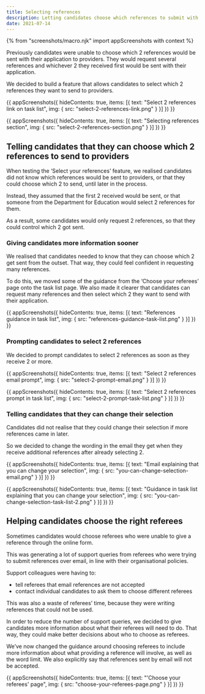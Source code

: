 ```yaml
---
title: Selecting references
description: Letting candidates choose which references to submit with their application
date: 2021-07-14
---
```


{% from "screenshots/macro.njk" import appScreenshots with context %}

Previously candidates were unable to choose which 2 references would be sent with their application to providers. They would request several references and whichever 2 they received first would be sent with their application.

We decided to build a feature that allows candidates to select which 2 references they want to send to providers.

{{ appScreenshots({
  hideContents: true,
  items: [{
    text: "Select 2 references link on task list",
    img: {
      src: "select-2-references-link.png"
    }
  }]
}) }}

{{ appScreenshots({
  hideContents: true,
  items: [{
    text: "Selecting references section",
    img: {
      src: "select-2-references-section.png"
    }
  }]
}) }}

## Telling candidates that they can choose which 2 references to send to providers

When testing the ‘Select your references’ feature, we realised candidates did not know which references would be sent to providers, or that they could choose which 2 to send, until later in the process.

Instead, they assumed that the first 2 received would be sent, or that someone from the Department for Education would select 2 references for them.

As a result, some candidates would only request 2 references, so that they could control which 2 got sent.

### Giving candidates more information sooner

We realised that candidates needed to know that they can choose which 2 get sent from the outset. That way, they could feel confident in requesting many references.

To do this, we moved some of the guidance from the ‘Choose your referees’ page onto the task list page. We also made it clearer that candidates can request many references and then select which 2 they want to send with their application.

{{ appScreenshots({
  hideContents: true,
  items: [{
    text: "References guidance in task list",
    img: {
      src: "references-guidance-task-list.png"
    }
  }]
}) }}

### Prompting candidates to select 2 references

We decided to prompt candidates to select 2 references as soon as they receive 2 or more.

{{ appScreenshots({
  hideContents: true,
  items: [{
    text: "Select 2 references email prompt",
    img: {
      src: "select-2-prompt-email.png"
    }
  }]
}) }}

{{ appScreenshots({
  hideContents: true,
  items: [{
    text: "Select 2 references prompt in task list",
    img: {
      src: "select-2-prompt-task-list.png"
    }
  }]
}) }}

### Telling candidates that they can change their selection

Candidates did not realise that they could change their selection if more references came in later.

So we decided to change the wording in the email they get when they receive additional references after already selecting 2.

{{ appScreenshots({
  hideContents: true,
  items: [{
    text: "Email explaining that you can change your selection",
    img: {
      src: "you-can-change-selection-email.png"
    }
  }]
}) }}

{{ appScreenshots({
  hideContents: true,
  items: [{
    text: "Guidance in task list explaining that you can change your selection",
    img: {
      src: "you-can-change-selection-task-list-2.png"
    }
  }]
}) }}

## Helping candidates choose the right referees

Sometimes candidates would choose referees who were unable to give a reference through the online form.

This was generating a lot of support queries from referees who were trying to submit references over email, in line with their organisational policies.

Support colleagues were having to:

* tell referees that email references are not accepted
* contact individual candidates to ask them to choose different referees

This was also a waste of referees’ time, because they were writing references that could not be used.

In order to reduce the number of support queries, we decided to give candidates more information about what their referees will need to do. That way, they could make better decisions about who to choose as referees.

We’ve now changed the guidance around choosing referees to include more information about what providing a reference will involve, as well as the word limit. We also explicitly say that references sent by email will not be accepted.

{{ appScreenshots({
  hideContents: true,
  items: [{
    text: "'Choose your referees' page",
    img: {
      src: "choose-your-referees-page.png"
    }
  }]
}) }}
